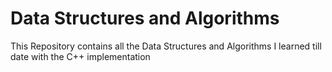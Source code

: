 # Data Structures and Algorithms

This Repository contains all the Data Structures and Algorithms I learned till date with the C++ implementation

